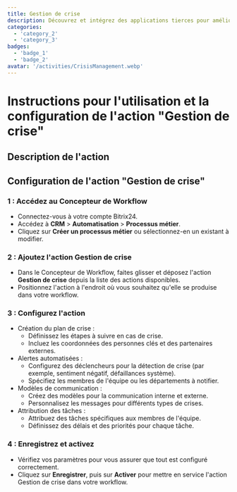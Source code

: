 ```yaml
---
title: Gestion de crise
description: Découvrez et intégrez des applications tierces pour améliorer votre entreprise.
categories: 
  - 'category_2'
  - 'category_3'
badges: 
  - 'badge_1'
  - 'badge_2'
avatar: '/activities/CrisisManagement.webp'
---
```

# Instructions pour l'utilisation et la configuration de l'action "Gestion de crise"

## Description de l'action

## **Configuration de l'action "Gestion de crise"**

### 1 : Accédez au Concepteur de Workflow
- Connectez-vous à votre compte Bitrix24.
- Accédez à **CRM** > **Automatisation** > **Processus métier**.
- Cliquez sur **Créer un processus métier** ou sélectionnez-en un existant à modifier.

### 2 : Ajoutez l'action Gestion de crise
- Dans le Concepteur de Workflow, faites glisser et déposez l'action **Gestion de crise** depuis la liste des actions disponibles.
- Positionnez l'action à l'endroit où vous souhaitez qu'elle se produise dans votre workflow.

### 3 : Configurez l'action
- Création du plan de crise :
  - Définissez les étapes à suivre en cas de crise.
  - Incluez les coordonnées des personnes clés et des partenaires externes.
- Alertes automatisées :
  - Configurez des déclencheurs pour la détection de crise (par exemple, sentiment négatif, défaillances système).
  - Spécifiez les membres de l'équipe ou les départements à notifier.
- Modèles de communication :
  - Créez des modèles pour la communication interne et externe.
  - Personnalisez les messages pour différents types de crises.
- Attribution des tâches :
  - Attribuez des tâches spécifiques aux membres de l'équipe.
  - Définissez des délais et des priorités pour chaque tâche.

### 4 : Enregistrez et activez
- Vérifiez vos paramètres pour vous assurer que tout est configuré correctement.
- Cliquez sur **Enregistrer**, puis sur **Activer** pour mettre en service l'action Gestion de crise dans votre workflow.